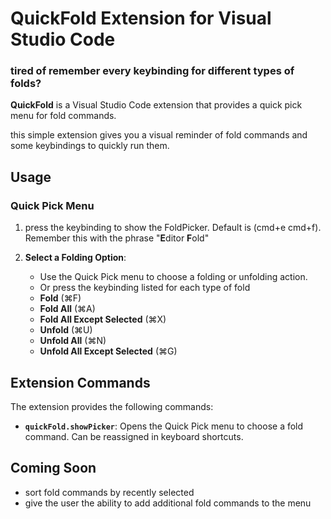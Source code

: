 # QuickFold Extension for Visual Studio Code

### tired of remember every keybinding for different types of folds?

**QuickFold** is a Visual Studio Code extension that provides a quick pick menu for fold commands.

this simple extension gives you a visual reminder of fold commands and some keybindings to quickly run them.

## Usage

### Quick Pick Menu
1. press the keybinding to show the FoldPicker. Default is (cmd+e cmd+f). Remember this with the phrase "**E**ditor **F**old"

2. **Select a Folding Option**:
    - Use the Quick Pick menu to choose a folding or unfolding action.
    - Or press the keybinding listed for each type of fold
     - **Fold** (⌘F)
     - **Fold All** (⌘A)
     - **Fold All Except Selected** (⌘X)
     - **Unfold** (⌘U)
     - **Unfold All** (⌘N)
     - **Unfold All Except Selected** (⌘G)

## Extension Commands

The extension provides the following commands:

- **`quickFold.showPicker`**: Opens the Quick Pick menu to choose a fold command. Can be reassigned in keyboard shortcuts.

## Coming Soon
- sort fold commands by recently selected
- give the user the ability to add additional fold commands to the menu
